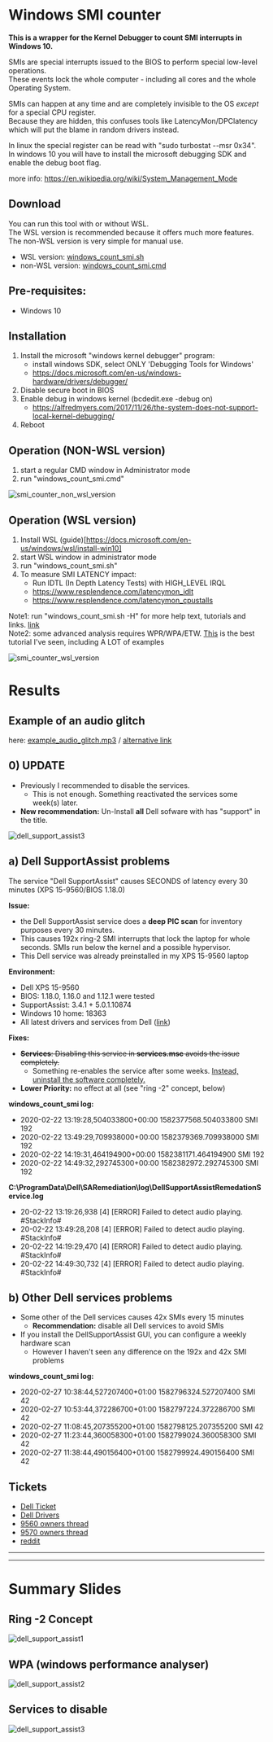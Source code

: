 # Windows SMI counter

**This is a wrapper for the Kernel Debugger to count SMI interrupts in Windows 10.**

SMIs are special interrupts issued to the BIOS to perform special low-level operations.\
These events lock the whole computer - including all cores and the whole Operating System.

SMIs can happen at any time and are completely invisible to the OS *except* for a special CPU register.\
Because they are hidden, this confuses tools like LatencyMon/DPClatency which will put the blame in random drivers instead.

In linux the special register can be read with "sudo turbostat --msr 0x34".\
In windows 10 you will have to install the microsoft debugging SDK and enable the debug boot flag.

more info:
https://en.wikipedia.org/wiki/System_Management_Mode

   
## Download

You can run this tool with or without WSL.\
The WSL version is recommended because it offers much more features.\
The non-WSL version is very simple for manual use.

* WSL version: [windows_count_smi.sh](windows_count_smi.sh)
* non-WSL version: [windows_count_smi.cmd](windows_count_smi.cmd)


## Pre-requisites:

* Windows 10

## Installation

1. Install the microsoft "windows kernel debugger" program:
   * install windows SDK, select ONLY 'Debugging Tools for Windows'
   * https://docs.microsoft.com/en-us/windows-hardware/drivers/debugger/
1. Disable secure boot in BIOS
1. Enable debug in windows kernel  (bcdedit.exe -debug on)
   * https://alfredmyers.com/2017/11/26/the-system-does-not-support-local-kernel-debugging/
1. Reboot

## Operation (NON-WSL version)


1. start a regular CMD window in Administrator mode
1. run "windows_count_smi.cmd"

![smi_counter_non_wsl_version](smi_counter_non_wsl_version.jpg?raw=true )

## Operation (WSL version)

1. Install WSL (guide)[https://docs.microsoft.com/en-us/windows/wsl/install-win10]
1. start WSL window in administrator mode
1. run "windows_count_smi.sh"
1. To measure SMI LATENCY impact:
   * Run IDTL (In Depth Latency Tests) with HIGH_LEVEL IRQL
   * https://www.resplendence.com/latencymon_idlt
   * https://www.resplendence.com/latencymon_cpustalls
   
Note1: run "windows_count_smi.sh -H" for more help text, tutorials and links. [link](https://github.com/pestrela/smi_counter/blob/master/windows_count_smi.sh) \
Note2: some advanced analysis requires WPR/WPA/ETW. [This](https://superuser.com/questions/527401/troubleshoot-high-cpu-usage-by-the-system-process) is the best tutorial I've seen, including A LOT of examples 

![smi_counter_wsl_version](smi_counter_wsl_version.jpg?raw=true )

# Results

## Example of an audio glitch

here: [example_audio_glitch.mp3](example_audio_glitch.mp3) / [alternative link](https://www.dropbox.com/s/16fa74u45qw846y/example_audio_glitch.mp3?dl=0)

## 0) UPDATE

* Previously I recommended to disable the services. 
  * This is not enough. Something reactivated the services some week(s) later.
* **New recommendation:** Un-Install **all** Dell sofware with has "support" in the title.

![dell_support_assist3](dell_support_assist3.jpg?raw=true "Dell SMI")


## a) Dell SupportAssist problems

The service "Dell SupportAssist" causes SECONDS of latency every 30 minutes (XPS 15-9560/BIOS 1.18.0)
 
 
**Issue:**
* the Dell SupportAssist service does a **deep PIC scan** for inventory purposes every 30 minutes. 
* This causes 192x ring-2 SMI interrupts that lock the laptop for whole seconds. SMIs run below the kernel and a possible hypervisor.
* This Dell service was already preinstalled in  my XPS 15-9560 laptop


**Environment:**
* Dell XPS 15-9560
* BIOS: 1.18.0, 1.16.0 and 1.12.1 were tested
* SupportAssist: 3.4.1 + 5.0.1.10874
* Windows 10 home: 18363
* All latest drivers and services from Dell ([link](https://www.dell.com/support/home/ie/en/iedhs1/product-support/product/xps-15-9560-laptop/drivers))


**Fixes:**
* ~~**Services**: Disabling this service in **services.msc** avoids the issue completely.~~
  * Something re-enables the service after some weeks. [Instead, uninstall the software completely.](#0-update) 
* **Lower Priority:** no effect at all (see "ring -2" concept, below)


**windows_count_smi log:**
* 2020-02-22 13:19:28,504033800+00:00 1582377568.504033800 SMI 192
* 2020-02-22 13:49:29,709938000+00:00 1582379369.709938000 SMI 192
* 2020-02-22 14:19:31,464194900+00:00 1582381171.464194900 SMI 192
* 2020-02-22 14:49:32,292745300+00:00 1582382972.292745300 SMI 192

**C:\ProgramData\Dell\SARemediation\log\DellSupportAssistRemedationService.log**
* 20-02-22 13:19:26,938 [4] [ERROR] Failed to detect audio playing. #StackInfo#
* 20-02-22 13:49:28,208 [4] [ERROR] Failed to detect audio playing. #StackInfo#
* 20-02-22 14:19:29,470 [4] [ERROR] Failed to detect audio playing. #StackInfo#
* 20-02-22 14:49:30,732 [4] [ERROR] Failed to detect audio playing. #StackInfo#

## b) Other Dell services problems

* Some other of the Dell services causes 42x SMIs every 15 minutes
  * **Recommendation:** disable all Dell services to avoid SMIs
* If you install the DellSupportAssist GUI, you can configure a weekly hardware scan
  * However I haven't seen any difference on the 192x and 42x SMI problems


**windows_count_smi log:**
* 2020-02-27 10:38:44,527207400+01:00 1582796324.527207400 SMI 42
* 2020-02-27 10:53:44,372286700+01:00 1582797224.372286700 SMI 42
* 2020-02-27 11:08:45,207355200+01:00 1582798125.207355200 SMI 42
* 2020-02-27 11:23:44,360058300+01:00 1582799024.360058300 SMI 42
* 2020-02-27 11:38:44,490156400+01:00 1582799924.490156400 SMI 42


## Tickets

* [Dell Ticket](https://www.dell.com/community/XPS/Dell-SupportAssist-causes-SECONDS-of-latency-every-30m-XPS-15/m-p/7501047)
* [Dell Drivers](https://www.dell.com/support/home/ie/en/iedhs1/product-support/product/xps-15-9560-laptop/drivers)
* [9560 owners thread](http://forum.notebookreview.com/threads/xps-15-9560-owners-thread.800611/page-452#post-10988303/)
* [9570 owners thread](http://forum.notebookreview.com/threads/xps-15-9570-owners-thread.817008/page-292)
* [reddit](https://www.reddit.com/r/Dell/comments/ey06bu/dell_xps_15_9560_bios_smi_problems_seconds_of_smi/)



------------------------
------------------------
    
# Summary Slides
    
## Ring -2 Concept 
  
![dell_support_assist1](dell_support_assist1.jpg?raw=true "Dell SMI")

## WPA (windows performance analyser)

![dell_support_assist2](dell_support_assist2.jpg?raw=true "Dell SMI")

## Services to disable

![dell_support_assist3](dell_support_assist3.jpg?raw=true "Dell SMI")



